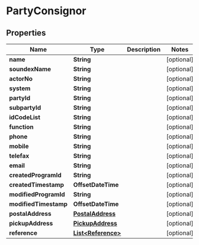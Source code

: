 

# PartyConsignor

## Properties

Name | Type | Description | Notes
------------ | ------------- | ------------- | -------------
**name** | **String** |  |  [optional]
**soundexName** | **String** |  |  [optional]
**actorNo** | **String** |  |  [optional]
**system** | **String** |  |  [optional]
**partyId** | **String** |  |  [optional]
**subpartyId** | **String** |  |  [optional]
**idCodeList** | **String** |  |  [optional]
**function** | **String** |  |  [optional]
**phone** | **String** |  |  [optional]
**mobile** | **String** |  |  [optional]
**telefax** | **String** |  |  [optional]
**email** | **String** |  |  [optional]
**createdProgramId** | **String** |  |  [optional]
**createdTimestamp** | **OffsetDateTime** |  |  [optional]
**modifiedProgramId** | **String** |  |  [optional]
**modifiedTimestamp** | **OffsetDateTime** |  |  [optional]
**postalAddress** | [**PostalAddress**](PostalAddress.md) |  |  [optional]
**pickupAddress** | [**PickupAddress**](PickupAddress.md) |  |  [optional]
**reference** | [**List&lt;Reference&gt;**](Reference.md) |  |  [optional]



